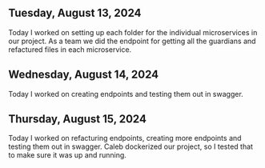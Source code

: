 ## Tuesday, August 13, 2024

Today  I worked on setting up each folder for the individual microservices in our project.
As a team we did the endpoint for getting all the guardians and refactured files in each microservice.

## Wednesday, August 14, 2024

Today I worked on creating endpoints and testing them out in swagger.

## Thursday, August 15, 2024

Today I worked on refacturing endpoints, creating more endpoints and testing them out in swagger. Caleb dockerized our project, so I tested that to make sure it was up and running.